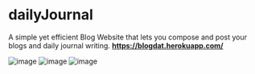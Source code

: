 # dailyJournal
A simple yet efficient Blog Website that lets you compose and post your blogs and daily journal writing.
<b>https://blogdat.herokuapp.com/</b>

![image](https://user-images.githubusercontent.com/55653329/146631897-791f67dc-add1-4796-afbd-63bf9ba20227.png)
![image](https://user-images.githubusercontent.com/55653329/146631933-ca5e4b4a-2eaf-4e21-965d-91ff83b3bcf3.png)
![image](https://user-images.githubusercontent.com/55653329/146631950-6fb76d2c-ff36-4183-a5f6-d03b9fadc6e0.png)
